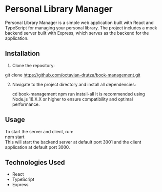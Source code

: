 # Personal Library Manager
Personal Library Manager is a simple web application built with React and TypeScript for managing your personal library. The project includes a mock backend server built with Express, which serves as the backend for the application.

## Installation
1. Clone the repository:
   
git clone https://github.com/octavian-drutza/book-management.git

2. Navigate to the project directory and install all dependencies:
   
   cd book-management
   npm run install-all
   It is recommended using Node.js 18.X.X or higher to ensure compatibility and optimal performance.

## Usage
To start the server and client, run:  
  npm start  
  This will start the backend server at default port 3001 and the client application at default port 3000.

## Technologies Used
- React
- TypeScript
- Express
